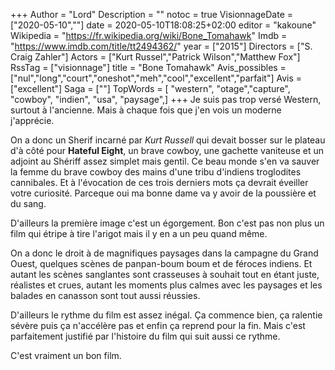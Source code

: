 +++
Author = "Lord"
Description = ""
notoc = true
VisionnageDate = ["2020-05-10",""]
date = 2020-05-10T18:08:25+02:00
editor = "kakoune"
Wikipedia = "https://fr.wikipedia.org/wiki/Bone_Tomahawk"
Imdb = "https://www.imdb.com/title/tt2494362/"
year = ["2015"]
Directors = ["S. Craig Zahler"]
Actors = ["Kurt Russel","Patrick Wilson","Matthew Fox"]
RssTag = ["visionnage"]
title = "Bone Tomahawk"
Avis_possibles = ["nul","long","court","oneshot","meh","cool","excellent","parfait"]
Avis = ["excellent"] 
Saga = [""]
TopWords = [  "western", "otage","capture", "cowboy", "indien", "usa", "paysage",]
+++
Je suis pas trop versé Western, surtout à l'ancienne.
Mais à chaque fois que j'en vois un moderne j'apprécie.

On a donc un Sherif incarné par *Kurt Russell* qui devait bosser sur le plateau d'à côté pour **Hateful Eight**, un brave cowboy, une gachette vaniteuse et un adjoint au Shériff assez simplet mais gentil.
Ce beau monde s'en va sauver la femme du brave cowboy des mains d'une tribu d'indiens troglodites cannibales.
Et à l'évocation de ces trois derniers mots ça devrait éveiller votre curiosité.
Parceque oui ma bonne dame va y avoir de la poussière et du sang.

D'ailleurs la première image c'est un égorgement.
Bon c'est pas non plus un film qui étripe à tire l'arigot mais il y en a un peu quand même.

On a donc le droit à de magnifiques paysages dans la campagne du Grand Ouest, quelques scènes de panpan-boum boum et de féroces indiens.
Et autant les scènes sanglantes sont crasseuses à souhait tout en étant juste, réalistes et crues, autant les moments plus calmes avec les paysages et les balades en canasson sont tout aussi réussies.

D'ailleurs le rythme du film est assez inégal.
Ça commence bien, ça ralentie sévère puis ça n'accélère pas et enfin ça reprend pour la fin.
Mais c'est parfaitement justifié par l'histoire du film qui suit aussi ce rythme.

C'est vraiment un bon film.
